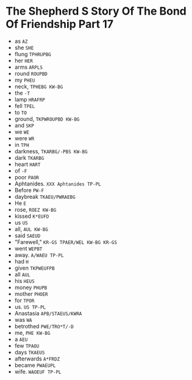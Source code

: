 # The Shepherd S Story Of The Bond Of Friendship Part 17

* as `AZ`
* she `SHE`
* flung `TPHRUPBG`
* her `HER`
* arms `ARPLS`
* round `ROUPBD`
* my `PHEU`
* neck, `TPHEBG KW-BG`
* the `-T`
* lamp `HRAFRP`
* fell `TPEL`
* to `TO`
* ground, `TKPWROUPBD KW-BG`
* and `SKP`
* we `WE`
* were `WR`
* in `TPH`
* darkness, `TKARBG/-PBS KW-BG`
* dark `TKARBG`
* heart `HART`
* of `-F`
* poor `PAOR`
* Aphtanides. `XXX Aphtanides TP-PL`
* Before `PW-F`
* daybreak `TKAEU/PWRAEBG`
* He `E`
* rose, `ROEZ KW-BG`
* kissed `K*EUFD`
* us `US`
* all, `AUL KW-BG`
* said `SAEUD`
* "Farewell," `KR-GS TPAER/WEL KW-BG KR-GS`
* went `WEPBT`
* away. `A/WAEU TP-PL`
* had `H`
* given `TKPWEUFPB`
* all `AUL`
* his `HEUS`
* money `PHUPB`
* mother `PHOER`
* for `TPOR`
* us. `US TP-PL`
* Anastasia `APB/STAEUS/KWRA`
* was `WA`
* betrothed `PWE/TRO*T/-D`
* me, `PHE KW-BG`
* a `AEU`
* few `TPAOU`
* days `TKAEUS`
* afterwards `A*FRDZ`
* became `PWAEUPL`
* wife. `WAOEUF TP-PL`
